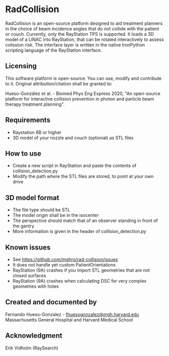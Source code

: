 # RadCollision

RadCollision is an open-source platform designed to aid treatment planners in the choice of beam incidence angles that do not collide with the patient or couch. Currently, only the RayStation TPS is supported.
It loads a 3D model of a LINAC into RayStation, that can be rotated interactively to assess colission risk.
The interface layer is written in the native IronPython scripting language of the RayStation interface.

Licensing
---------

This software platform is open-source. You can use, modify and contribute to it. Original attribution/citation shall be granted to:

Hueso-González et al. - Biomed Phys Eng Express 2020, "An open-source platform for interactive collision prevention in photon and particle beam therapy treatment planning".


Requirements
------------

- Raystation 8B or higher
- 3D model of your nozzle and couch (optional) as STL files


How to use
----------

- Create a new script in RayStation and paste the contents of collision_detection.py
- Modify the path where the STL files are stored, to point at your own drive


3D model format
---------------

- The file type should be STL
- The model origin shall be in the isocenter
- The perspective should match that of an observer standing in front of the gantry
- More information is given in the header of collision_detection.py

Known issues
------------

- See https://github.com/mghro/rad-collision/issues
- It does not handle yet custom PatientOrientations
- RayStation (9A) crashes if you import STL geometries that are not closed surfaces
- RayStation (9A) crashes when calculating DSC for very complex geometries with holes


Created and documented by
-------------------------

Fernando Hueso-Gonzalez - fhuesogonzalez@mgh.harvard.edu
Massachusetts General Hospital and Harvard Medical School

Acknowledgment
--------------

Erik Vidholm (RaySearch)

